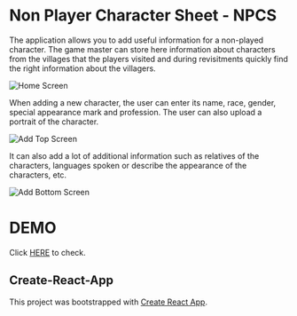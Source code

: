 # Non Player Character Sheet - NPCS

The application allows you to add useful information for a non-played character. The game master can store here information about characters from the villages that the players visited and during revisitments quickly find the right information about the villagers.

![Home Screen](http://npcs.gostekk.pl/images/git/HomeShow.jpg)

When adding a new character, the user can enter its name, race, gender, special appearance mark and profession. The user can also upload a portrait of the character.

![Add Top Screen](http://npcs.gostekk.pl/images/git/AddShow.jpg)

It can also add a lot of additional information such as relatives of the characters, languages ​​spoken or describe the appearance of the characters, etc.

![Add Bottom Screen](http://npcs.gostekk.pl/images/git/RestShow.jpg)

# DEMO
Click [HERE](http://show2.gostekk.pl/) to check.

## Create-React-App
This project was bootstrapped with [Create React App](https://github.com/facebook/create-react-app).

